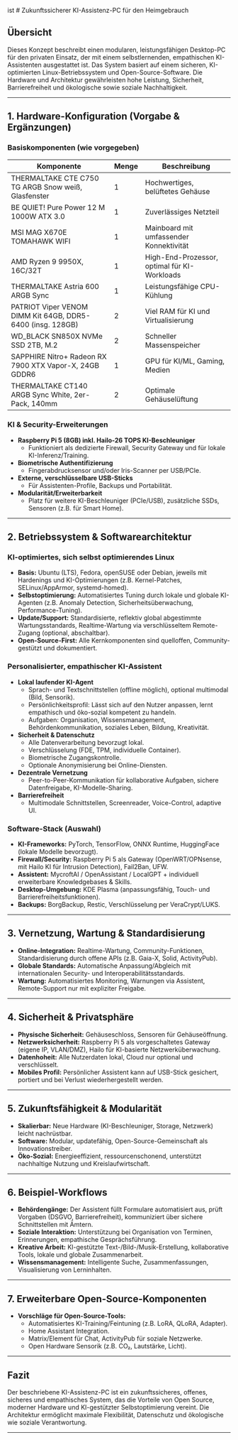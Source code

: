ist # Zukunftssicherer KI-Assistenz-PC für den Heimgebrauch

## Übersicht

Dieses Konzept beschreibt einen modularen, leistungsfähigen Desktop-PC für den privaten Einsatz, der mit einem selbstlernenden, empathischen KI-Assistenten ausgestattet ist. Das System basiert auf einem sicheren, KI-optimierten Linux-Betriebssystem und Open-Source-Software. Die Hardware und Architektur gewährleisten hohe Leistung, Sicherheit, Barrierefreiheit und ökologische sowie soziale Nachhaltigkeit.

---

## 1. Hardware-Konfiguration (Vorgabe & Ergänzungen)

### Basiskomponenten (wie vorgegeben)

| Komponente                                                   | Menge | Beschreibung                                 |
|--------------------------------------------------------------|-------|-----------------------------------------------|
| THERMALTAKE CTE C750 TG ARGB Snow weiß, Glasfenster          | 1     | Hochwertiges, belüftetes Gehäuse              |
| BE QUIET! Pure Power 12 M 1000W ATX 3.0                      | 1     | Zuverlässiges Netzteil                        |
| MSI MAG X670E TOMAHAWK WIFI                                  | 1     | Mainboard mit umfassender Konnektivität       |
| AMD Ryzen 9 9950X, 16C/32T                                   | 1     | High-End-Prozessor, optimal für KI-Workloads  |
| THERMALTAKE Astria 600 ARGB Sync                             | 1     | Leistungsfähige CPU-Kühlung                   |
| PATRIOT Viper VENOM DIMM Kit 64GB, DDR5-6400 (insg. 128GB)   | 2     | Viel RAM für KI und Virtualisierung           |
| WD_BLACK SN850X NVMe SSD 2TB, M.2                            | 2     | Schneller Massenspeicher                      |
| SAPPHIRE Nitro+ Radeon RX 7900 XTX Vapor-X, 24GB GDDR6       | 1     | GPU für KI/ML, Gaming, Medien                 |
| THERMALTAKE CT140 ARGB Sync White, 2er-Pack, 140mm           | 2     | Optimale Gehäuselüftung                       |

### KI & Security-Erweiterungen

- **Raspberry Pi 5 (8GB) inkl. Hailo-26 TOPS KI-Beschleuniger**
  - Funktioniert als dedizierte Firewall, Security Gateway und für lokale KI-Inferenz/Training.
- **Biometrische Authentifizierung**
  - Fingerabdrucksensor und/oder Iris-Scanner per USB/PCIe.
- **Externe, verschlüsselbare USB-Sticks**
  - Für Assistenten-Profile, Backups und Portabilität.
- **Modularität/Erweiterbarkeit**
  - Platz für weitere KI-Beschleuniger (PCIe/USB), zusätzliche SSDs, Sensoren (z.B. für Smart Home).

---

## 2. Betriebssystem & Softwarearchitektur

### KI-optimiertes, sich selbst optimierendes Linux

- **Basis:** Ubuntu (LTS), Fedora, openSUSE oder Debian, jeweils mit Hardenings und KI-Optimierungen (z.B. Kernel-Patches, SELinux/AppArmor, systemd-homed).
- **Selbstoptimierung:** Automatisiertes Tuning durch lokale und globale KI-Agenten (z.B. Anomaly Detection, Sicherheitsüberwachung, Performance-Tuning).
- **Update/Support:** Standardisierte, reflektiv global abgestimmte Wartungsstandards, Realtime-Wartung via verschlüsseltem Remote-Zugang (optional, abschaltbar).
- **Open-Source-First:** Alle Kernkomponenten sind quelloffen, Community-gestützt und dokumentiert.

### Personalisierter, empathischer KI-Assistent

- **Lokal laufender KI-Agent**
  - Sprach- und Textschnittstellen (offline möglich), optional multimodal (Bild, Sensorik).
  - Persönlichkeitsprofil: Lässt sich auf den Nutzer anpassen, lernt empathisch und öko-sozial kompetent zu handeln.
  - Aufgaben: Organisation, Wissensmanagement, Behördenkommunikation, soziales Leben, Bildung, Kreativität.
- **Sicherheit & Datenschutz**
  - Alle Datenverarbeitung bevorzugt lokal.
  - Verschlüsselung (FDE, TPM, individuelle Container).
  - Biometrische Zugangskontrolle.
  - Optionale Anonymisierung bei Online-Diensten.
- **Dezentrale Vernetzung**
  - Peer-to-Peer-Kommunikation für kollaborative Aufgaben, sichere Datenfreigabe, KI-Modelle-Sharing.
- **Barrierefreiheit**
  - Multimodale Schnittstellen, Screenreader, Voice-Control, adaptive UI.

### Software-Stack (Auswahl)

- **KI-Frameworks:** PyTorch, TensorFlow, ONNX Runtime, HuggingFace (lokale Modelle bevorzugt).
- **Firewall/Security:** Raspberry Pi 5 als Gateway (OpenWRT/OPNsense, mit Hailo KI für Intrusion Detection), Fail2Ban, UFW.
- **Assistent:** MycroftAI / OpenAssistant / LocalGPT + individuell erweiterbare Knowledgebases & Skills.
- **Desktop-Umgebung:** KDE Plasma (anpassungsfähig, Touch- und Barrierefreiheitsfunktionen).
- **Backups:** BorgBackup, Restic, Verschlüsselung per VeraCrypt/LUKS.

---

## 3. Vernetzung, Wartung & Standardisierung

- **Online-Integration:** Realtime-Wartung, Community-Funktionen, Standardisierung durch offene APIs (z.B. Gaia-X, Solid, ActivityPub).
- **Globale Standards:** Automatische Anpassung/Abgleich mit internationalen Security- und Interoperabilitätsstandards.
- **Wartung:** Automatisiertes Monitoring, Warnungen via Assistent, Remote-Support nur mit expliziter Freigabe.

---

## 4. Sicherheit & Privatsphäre

- **Physische Sicherheit:** Gehäuseschloss, Sensoren für Gehäuseöffnung.
- **Netzwerksicherheit:** Raspberry Pi 5 als vorgeschaltetes Gateway (eigene IP, VLAN/DMZ), Hailo für KI-basierte Netzwerküberwachung.
- **Datenhoheit:** Alle Nutzerdaten lokal, Cloud nur optional und verschlüsselt.
- **Mobiles Profil:** Persönlicher Assistent kann auf USB-Stick gesichert, portiert und bei Verlust wiederhergestellt werden.

---

## 5. Zukunftsfähigkeit & Modularität

- **Skalierbar:** Neue Hardware (KI-Beschleuniger, Storage, Netzwerk) leicht nachrüstbar.
- **Software:** Modular, updatefähig, Open-Source-Gemeinschaft als Innovationstreiber.
- **Öko-Sozial:** Energieeffizient, ressourcenschonend, unterstützt nachhaltige Nutzung und Kreislaufwirtschaft.

---

## 6. Beispiel-Workflows

- **Behördengänge:** Der Assistent füllt Formulare automatisiert aus, prüft Vorgaben (DSGVO, Barrierefreiheit), kommuniziert über sichere Schnittstellen mit Ämtern.
- **Soziale Interaktion:** Unterstützung bei Organisation von Terminen, Erinnerungen, empathische Gesprächsführung.
- **Kreative Arbeit:** KI-gestützte Text-/Bild-/Musik-Erstellung, kollaborative Tools, lokale und globale Zusammenarbeit.
- **Wissensmanagement:** Intelligente Suche, Zusammenfassungen, Visualisierung von Lerninhalten.

---

## 7. Erweiterbare Open-Source-Komponenten

- **Vorschläge für Open-Source-Tools:**
    - Automatisiertes KI-Training/Feintuning (z.B. LoRA, QLoRA, Adapter).
    - Home Assistant Integration.
    - Matrix/Element für Chat, ActivityPub für soziale Netzwerke.
    - Open Hardware Sensorik (z.B. CO₂, Lautstärke, Licht).

---

## Fazit

Der beschriebene KI-Assistenz-PC ist ein zukunftssicheres, offenes, sicheres und empathisches System, das die Vorteile von Open Source, moderner Hardware und KI-gestützter Selbstoptimierung vereint. Die Architektur ermöglicht maximale Flexibilität, Datenschutz und ökologische wie soziale Verantwortung.

---